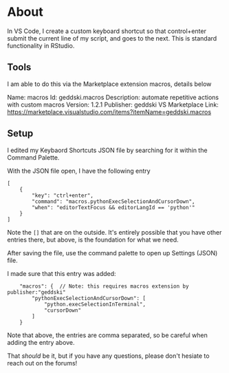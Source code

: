 # About

In VS Code, I create a custom keyboard shortcut so that control+enter submit the current line of my script, and goes to the next.  This is standard functionality in RStudio.

## Tools

I am able to do this via the Marketplace extension macros, details below

Name: macros
Id: geddski.macros
Description: automate repetitive actions with custom macros
Version: 1.2.1
Publisher: geddski
VS Marketplace Link: https://marketplace.visualstudio.com/items?itemName=geddski.macros

## Setup

I edited my Keybaord Shortcuts JSON file by searching for it within the Command Palette.

With the JSON file open, I have the following entry

```
[
    {
        "key": "ctrl+enter",
        "command": "macros.pythonExecSelectionAndCursorDown",
        "when": "editorTextFocus && editorLangId == 'python'"
    }
]
```

Note the `[]` that are on the outside.  It's entirely possible that you have other entries there, but above, is the foundation for what we need.

After saving the file, use the command palette to open up Settings (JSON) file.

I made sure that this entry was added:

```
    "macros": {  // Note: this requires macros extension by publisher:"geddski" 
        "pythonExecSelectionAndCursorDown": [
            "python.execSelectionInTerminal", 
            "cursorDown" 
        ]
    }
```

Note that above, the entries are comma separated, so be careful when adding the entry above.

That _should_ be it, but if you have any questions, please don't hesiate to reach out on the forums!
